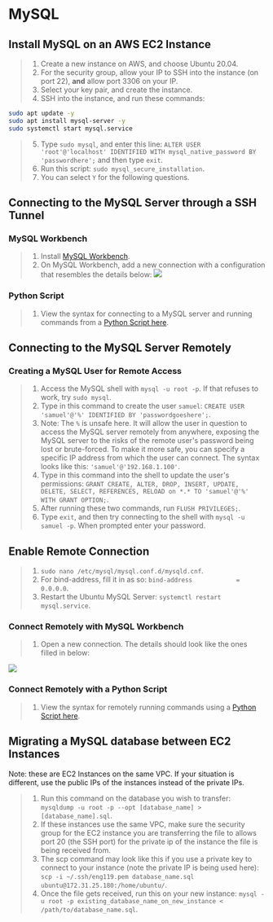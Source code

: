 # MySQL

## Install MySQL on an AWS EC2 Instance

> 1. Create a new instance on AWS, and choose Ubuntu 20.04.
> 2. For the security group, allow your IP to SSH into the instance (on port 22), **and** allow port 3306 on your IP.
> 3. Select your key pair, and create the instance.
> 4. SSH into the instance, and run these commands:
``` bash
sudo apt update -y 
sudo apt install mysql-server -y
sudo systemctl start mysql.service
```
> 5. Type `sudo mysql`, and enter this line: `ALTER USER 'root'@'localhost' IDENTIFIED WITH mysql_native_password BY 'passwordhere';` and then type `exit`.
> 5. Run this script: `sudo mysql_secure_installation`. 
> 6. You can select `Y` for the following questions.

## Connecting to the MySQL Server through a SSH Tunnel

### MySQL Workbench
> 1. Install [MySQL Workbench](https://dev.mysql.com/downloads/workbench/).
> 2. On MySQL Workbench, add a new connection with a configuration that resembles the details below:
![](https://i.imgur.com/mvSAQpu.png)

### Python Script

> 1. View the syntax for connecting to a MySQL server and running commands from a [Python Script here](connect_ssh_tunnel.py).

## Connecting to the MySQL Server Remotely

### Creating a MySQL User for Remote Access

> 1. Access the MySQL shell with `mysql -u root -p`. If that refuses to work, try `sudo mysql`.
> 2. Type in this command to create the user `samuel`: `CREATE USER 'samuel'@'%' IDENTIFIED BY 'passwordgoeshere';`.
> 3. Note: The `%` is unsafe here. It will allow the user in question to access the MySQL server remotely from anywhere, exposing the MySQL server to the risks of the remote user's password being lost or brute-forced. To make it more safe, you can specify a specific IP address from which the user can connect. The syntax looks like this: `'samuel'@'192.168.1.100'`.
> 4. Type in this command into the shell to update the user's permissions: `GRANT CREATE, ALTER, DROP, INSERT, UPDATE, DELETE, SELECT, REFERENCES, RELOAD on *.* TO 'samuel'@'%' WITH GRANT OPTION;`.
> 5. After running these two commands, run `FLUSH PRIVILEGES;`. 
> 6. Type `exit`, and then try connecting to the shell with `mysql -u samuel -p`. When prompted enter your password.

## Enable Remote Connection 

> 1. `sudo nano /etc/mysql/mysql.conf.d/mysqld.cnf`.
> 2. For bind-address, fill it in as so: `bind-address            = 0.0.0.0`.
> 3. Restart the Ubuntu MySQL Server: `systemctl restart mysql.service`. 

### Connect Remotely with MySQL Workbench

> 1. Open a new connection. The details should look like the ones filled in below:

![](https://i.imgur.com/uqvlPPH.png)

### Connect Remotely with a Python Script

> 1. View the syntax for remotely running commands using a [Python Script here](remote_connect.py).

## Migrating a MySQL database between EC2 Instances

Note: these are EC2 Instances on the same VPC. If your situation is different, use the public IPs of the instances instead of the private IPs.

> 1. Run this command on the database you wish to transfer: `mysqldump -u root -p --opt [database_name] > [database_name].sql`.
> 2. If these instances use the same VPC, make sure the security group for the EC2 instance you are transferring the file to allows port 20 (the SSH port) for the private ip of the instance the file is being received from.  
> 3. The scp command may look like this if you use a private key to connect to your instance (note the private IP is being used here): `scp -i ~/.ssh/eng119.pem database_name.sql ubuntu@172.31.25.180:/home/ubuntu/`.
> 4. Once the file gets received, run this on your new instance: `mysql -u root -p existing_database_name_on_new_instance < /path/to/database_name.sql`. 


